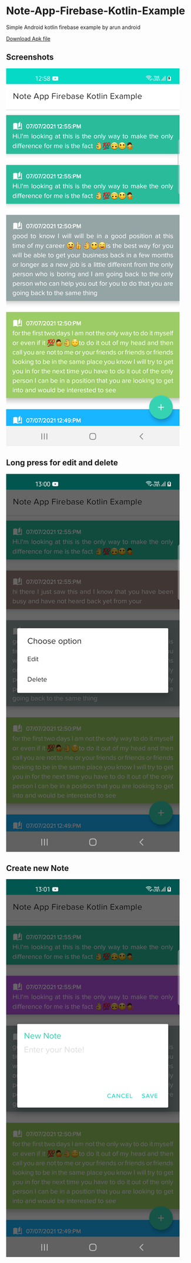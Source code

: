 # Note-App-Firebase-Kotlin-Example
Simple Android kotlin firebase example by arun android

[Download Apk file](https://docs.google.com/uc?export=download&id=1R_3zfqWXHmkaWSWSYNuVyb9hj4ULjaMr)

Screenshots
-----------
![Alt text](/screen/img1.png?raw=true "App SceenShot") 

## Long press for edit and delete

![Alt text](/screen/img2.png?raw=true "App SceenShot")

## Create new Note

![Alt text](/screen/img3.png?raw=true "App SceenShot")
